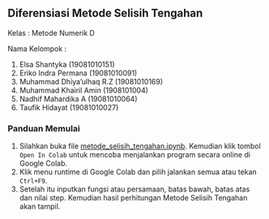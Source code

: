 ## Diferensiasi Metode Selisih Tengahan

Kelas : Metode Numerik D

Nama Kelompok :
1. Elsa Shantyka (19081010151)
2. Eriko Indra Permana (19081010091)
3. Muhammad Dhiya’ulhaq R.Z (19081010169)
4. Muhammad Khairil Amin (1908101004)
5. Nadhif Mahardika A (19081010064)
6. Taufik Hidayat (19081010027)

### Panduan Memulai
1. Silahkan buka file [metode_selisih_tengahan.ipynb](https://github.com/nadhifm/metode-selish-tengahan/blob/main/metode_selisih_tengahan.ipynb). Kemudian klik tombol `Open In Colab` untuk mencoba menjalankan program secara online di Google Colab.
2. Klik menu runtime di Google Colab dan pilih jalankan semua atau tekan `Ctrl+F9`.
3. Setelah itu inputkan fungsi atau persamaan, batas bawah, batas atas dan nilai step. Kemudian hasil perhitungan Metode Selisih Tengahan akan tampil.
